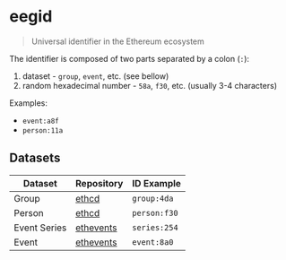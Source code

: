 # eegid
> Universal identifier in the Ethereum ecosystem

The identifier is composed of two parts separated by a colon (`:`):
1. dataset - `group`, `event`, etc. (see bellow)
2. random hexadecimal number - `58a`, `f30`, etc. (usually 3-4 characters)

Examples:
- `event:a8f`
- `person:11a`

## Datasets

| Dataset | Repository | ID Example |
| --- | --- | --- |
| Group | [ethcd](https://github.com/ethereumeg/ethcd) | `group:4da` |
| Person | [ethcd](https://github.com/ethereumeg/ethcd) | `person:f30` |
| Event Series | [ethevents](https://github.com/ethereumeg/ethevents-db) | `series:254` |
| Event | [ethevents](https://github.com/ethereumeg/ethevents-db) | `event:8a0` |
